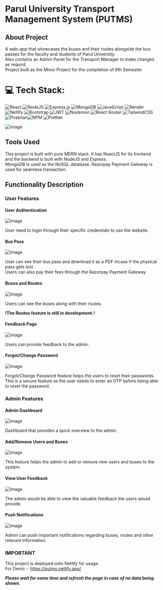 # Parul University Transport Management System (PUTMS)

## About Project
A web-app that showcases the buses and their routes alongside the bus passes for the faculty and students of Parul University.\
Also contains an Admin Panel for the Transport Manager to make changes as requird.\
Project built as the Minor Project for the completion of 6th Semester.

# 💻 Tech Stack:
![React](https://img.shields.io/badge/react-%2320232a.svg?style=for-the-badge&logo=react&logoColor=%2361DAFB) ![NodeJS](https://img.shields.io/badge/node.js-6DA55F?style=for-the-badge&logo=node.js&logoColor=white) ![Express.js](https://img.shields.io/badge/express.js-%23404d59.svg?style=for-the-badge&logo=express&logoColor=%2361DAFB) ![MongoDB](https://img.shields.io/badge/MongoDB-%234ea94b.svg?style=for-the-badge&logo=mongodb&logoColor=white) ![JavaScript](https://img.shields.io/badge/javascript-%23323330.svg?style=for-the-badge&logo=javascript&logoColor=%23F7DF1E) ![Render](https://img.shields.io/badge/Render-%46E3B7.svg?style=for-the-badge&logo=render&logoColor=white) ![Netlify](https://img.shields.io/badge/netlify-%23000000.svg?style=for-the-badge&logo=netlify&logoColor=#00C7B7) ![Bootstrap](https://img.shields.io/badge/bootstrap-%238511FA.svg?style=for-the-badge&logo=bootstrap&logoColor=white)  ![JWT](https://img.shields.io/badge/JWT-black?style=for-the-badge&logo=JSON%20web%20tokens) ![Nodemon](https://img.shields.io/badge/NODEMON-%23323330.svg?style=for-the-badge&logo=nodemon&logoColor=%BBDEAD) ![React Router](https://img.shields.io/badge/React_Router-CA4245?style=for-the-badge&logo=react-router&logoColor=white) ![TailwindCSS](https://img.shields.io/badge/tailwindcss-%2338B2AC.svg?style=for-the-badge&logo=tailwind-css&logoColor=white)  ![Postman](https://img.shields.io/badge/Postman-FF6C37?style=for-the-badge&logo=postman&logoColor=white)![NPM](https://img.shields.io/badge/NPM-%23CB3837.svg?style=for-the-badge&logo=npm&logoColor=white) ![Prettier](https://img.shields.io/badge/prettier-%23F7B93E.svg?style=for-the-badge&logo=prettier&logoColor=black)

![image](https://github.com/user-attachments/assets/0c1ddf5a-4c00-4f8a-9b5c-7d9bbe1e05fd)


## Tools Used
This project is built with pure MERN stack. It has ReactJS for its frontend and the backend is built with NodeJS and Express.\
MongoDB is used as the NoSQL database. Razorpay Payment Gateway is used for seamless transaction.

## Functionality Description 

### User Features
#### User Authentication

![image](https://github.com/user-attachments/assets/b4f6f938-d4bb-4ab3-a38e-9f1d65d3fa3c)

User need to login through their specific credentials to use the website. 

#### Bus Pass

![image](https://github.com/user-attachments/assets/671f751b-2b09-4e60-b8ce-96052b3dbcb7)


User can see their bus pass and download it as a PDF incase if the physical pass gets lost.\
Users can also pay their fees through the Razorpay Payment Gateway.

#### Buses and Routes 

![image](https://github.com/user-attachments/assets/d7c0a886-6947-4984-a9a5-7dece63cf271)

Users can see the buses along with their routes.

**!The Routes feature is still in development.!**

#### Feedback Page

![image](https://github.com/user-attachments/assets/15065a8c-fe41-4034-be5f-68a70c3b66a2)

Users can provide feedback to the admin.

#### Forgot/Change Password

![image](https://github.com/user-attachments/assets/5ca53d1b-7492-481e-b34f-3db5bd0d7c0d)

Forgot/Change Password feature helps the users to reset their passwords. This is a secure feature as the user needs to enter an OTP before being able to reset the password.

### Admin Features

#### Admin Dashboard

![image](https://github.com/user-attachments/assets/97bad4a5-9d96-4e96-92ab-4357e30eb839)

Dashboard that provides a quick overview to the admin.

#### Add/Remove Users and Buses

![image](https://github.com/user-attachments/assets/704fbec9-3fca-49bf-9a7c-3489e2f30331)

This feature helps the admin to add or remove new users and buses to the system.

#### View User Feedback

![image](https://github.com/user-attachments/assets/1f1f5ef0-e934-4eb5-9378-ae09ea7b8ae9)

The admin would be able to view the valuable feedback the users would provide.

#### Push Notifications

![image](https://github.com/user-attachments/assets/e033b811-2ca2-41bf-8936-78f69f29fde6)

Admin can push important notifications regarding buses, routes and other relevant information.

### IMPORTANT 
This project is deployed onto Netlify for usage.\
For Demo :- https://putms.netlify.app/

***Please wait for some time and refresh the page in case of no data being shown.***




